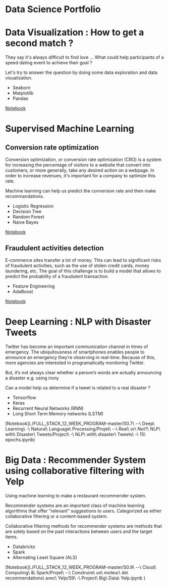 # Data Science Portfolio

# Data Visualization : How to get a second match ?

They say it's always difficult to find love ... What could help participants of a speed dating event to achieve their goal ? 

Let's try to answer the question by doing some data exploration and data visualization.


- Seaborn
- Matplotlib
- Pandas

[Notebook](./notebooks/Speed_Dating.ipynb)

# Supervised Machine Learning 

## Conversion rate optimization

Conversion optimization, or conversion rate optimization (CRO) is a system for increasing the percentage of visitors to a website that convert into customers, or more generally, take any desired action on a webpage.
In order to increase revenues, it's important for a company to optimize this rate.

Machine learning can help us predict the conversion rate and then make recommandations.

- Logistic Regression
- Decision Tree
- Random Forest
- Naive Bayes

[Notebook](./S3/Projet_Conversion_Rate/Project_Conversion_Rate.ipynb)


## Fraudulent activities detection

E-commerce sites transfer a lot of money. This can lead to significant risks of fraudulent activities, such as the use of stolen credit cards, money laundering, etc.
The goal of this challenge is to build a model that allows to predict the probability of a fraudulent transaction.

- Feature Engineering 
- AdaBoost

[Notebook](./S4/Project_Fraudulent_Activities/Project_Fraudulent_Activities_Anis.ipynb)

# Deep Learning : NLP with Disaster Tweets

Twitter has become an important communication channel in times of emergency.
The ubiquitousness of smartphones enables people to announce an emergency they’re observing in real-time. Because of this, more agencies are interested in programatically monitoring Twitter.

But, it’s not always clear whether a person’s words are actually announcing a disaster e.g. using irony

Can a model help us determine if a tweet is related to a real disaster ? 

- Tensorflow 
- Keras
- Recurrent Neural Networks (RNN)
- Long Short Term Memory networks (LSTM)

[Notebook](./FULL_STACK_12_WEEK_PROGRAM-master/S0.7\ --\ Deep\ Learning\ -\ Natural\ Language\ Processing/Projet\ --\ Real\ or\ Not\?\ NLP\ with\ Disaster\ Tweets/Project\ -\ NLP\ with\ disaster\ Tweets\ -\ 15\ epochs.ipynb)


# Big Data : Recommender System using collaborative filtering with Yelp

Using machine learning to make a restaurant recommender system.  

Recommender systems are an important class of machine learning algorithms that offer "relevant" suggestions to users. Categorized as either collaborative filtering or a content-based system. 

Collaborative filtering methods for recommender systems are methods that are solely based on the past interactions between users and the target items.

- Databricks
- Spark
- Alternating Least Square (ALS)

[Notebook](./FULL_STACK_12_WEEK_PROGRAM-master/S0.9\ --\ Cloud\ Computing\ \&\ Spark/Projet\ --\ Construire\ un\ moteur\ de\ recommendations\ avec\ Yelp/S9\ -\ Project\ Big\ Data\ Yelp.ipynb )

